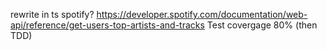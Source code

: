 rewrite in ts
spotify? https://developer.spotify.com/documentation/web-api/reference/get-users-top-artists-and-tracks
Test covergage 80% (then TDD)
